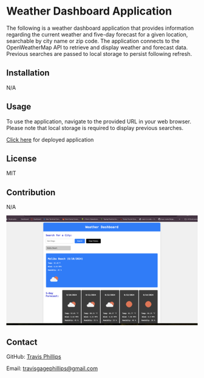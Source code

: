 # Weather Dashboard Application

The following is a weather dashboard application that provides information regarding the current weather and five-day forecast for a given location, searchable by city name or zip code. The application connects to the OpenWeatherMap API to retrieve and display weather and forecast data. Previous searches are passed to local storage to persist following refresh.

## Installation

N/A

## Usage

To use the application, navigate to the provided URL in your web browser. Please note that local storage is required to display previous searches.

[Click here](https://travisgage.github.io/Challenge-6-Weather-Dashboard/) for deployed application

## License

MIT

## Contribution

N/A

![Example of application](./assets/images/Weather%20Dashboard%20Screenshot.png)


## Contact

GitHub: [Travis Phillips](https://github.com/travisgage)

Email: travisgagephillips@gmail.com
